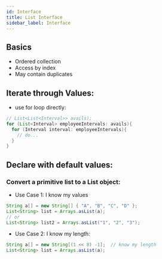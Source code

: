 ```yaml
---
id: Interface
title: List Interface
sidebar_label: Interface
---
```


## Basics
- Ordered collection
- Access by index
- May contain duplicates

## Iterate through Values:
- use for loop directly:

```java
// List<List<Interval>> avails);
for (List<Interval> employeeIntervals: avails){
  for (Interval interval: employeeIntervals){
    // do...
  }
}
```

## Declare with default values:

### Convert a primitive list to a List object:

- Use Case 1: I know my values

```java
String a[] = new String[] { "A", "B", "C", "D" }; 
List<String> list = Arrays.asList(a); 
// or
List<String> list2 = Arrays.asList("1", "2", "3");
```

- Use Case 2: I know my length:

```java
String a[] = new String[(1 << 8) -1];  // know my length
List<String> list = Arrays.asList(a); 
```
